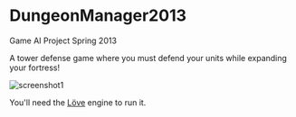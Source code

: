 DungeonManager2013
==================

Game AI Project Spring 2013

A tower defense game where you must defend your units while expanding your fortress!

![screenshot1](https://raw.github.com/efruchter/DungeonManager/master/exampleImage/sc1.png)

You'll need the [Löve](https://love2d.org/) engine to run it.
